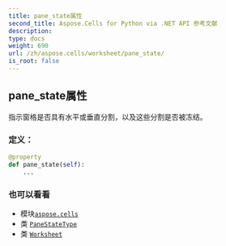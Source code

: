 ```yaml
---
title: pane_state属性
second_title: Aspose.Cells for Python via .NET API 参考文献
description:
type: docs
weight: 690
url: /zh/aspose.cells/worksheet/pane_state/
is_root: false
---
```

## pane_state属性

指示窗格是否具有水平或垂直分割，以及这些分割是否被冻结。
### 定义：
```python
@property
def pane_state(self):
    ...
```

### 也可以看看
* 模块[`aspose.cells`](../../)
* 类 [`PaneStateType`](/cells/python-net/zh/aspose.cells/panestatetype)
* 类 [`Worksheet`](/cells/python-net/zh/aspose.cells/worksheet)
